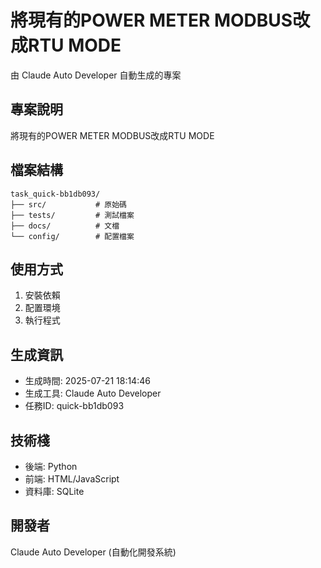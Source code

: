 # 將現有的POWER METER MODBUS改成RTU MODE

由 Claude Auto Developer 自動生成的專案

## 專案說明
將現有的POWER METER MODBUS改成RTU MODE

## 檔案結構
```
task_quick-bb1db093/
├── src/           # 原始碼
├── tests/         # 測試檔案
├── docs/          # 文檔
└── config/        # 配置檔案
```

## 使用方式
1. 安裝依賴
2. 配置環境
3. 執行程式

## 生成資訊
- 生成時間: 2025-07-21 18:14:46
- 生成工具: Claude Auto Developer
- 任務ID: quick-bb1db093

## 技術棧
- 後端: Python
- 前端: HTML/JavaScript  
- 資料庫: SQLite

## 開發者
Claude Auto Developer (自動化開發系統)
